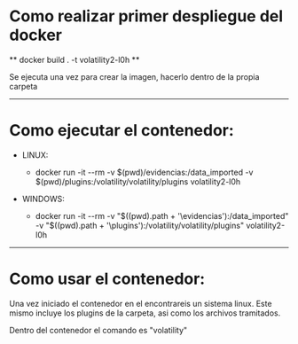 # Como realizar primer despliegue del docker 

** docker build . -t volatility2-l0h **

Se ejecuta una vez para crear la imagen, hacerlo dentro de la propia carpeta


_________________________________________________________________________________

# Como ejecutar el contenedor: 


* LINUX: 
    * docker run -it --rm -v $\(pwd\)/evidencias:/data_imported -v $\(pwd\)/plugins:/volatility/volatility/plugins volatility2-l0h 

* WINDOWS: 
    * docker run -it --rm -v "$((pwd).path + '\evidencias'):/data_imported" -v "$((pwd).path + '\plugins'):/volatility/volatility/plugins" volatility2-l0h

_________________________________________________________________________________

# Como usar el contenedor:

Una vez iniciado el contenedor en el encontrareis un sistema linux. Este mismo incluye los plugins de la carpeta, asi como los archivos tramitados.

Dentro del contenedor el comando es "volatility"
